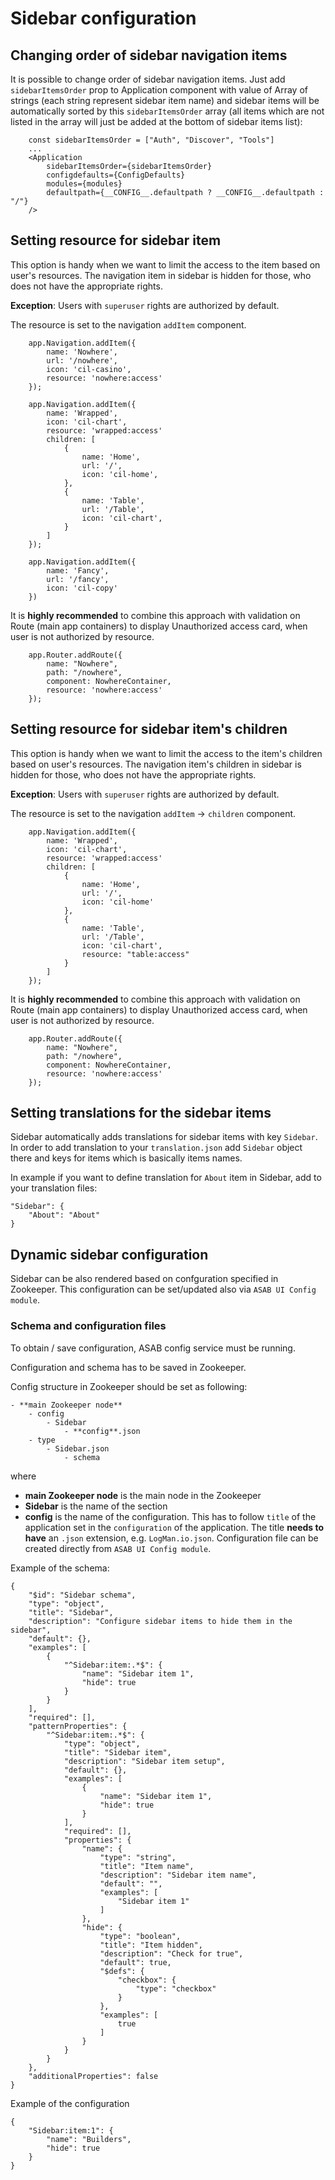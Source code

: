 # Sidebar configuration

## Changing order of sidebar navigation items

It is possible to change order of sidebar navigation items. Just add `sidebarItemsOrder` prop to Application component with value of Array of strings (each string represent sidebar item name) and sidebar items will be automatically sorted by this `sidebarItemsOrder` array (all items which are not listed in the array will just be added at the bottom of sidebar items list):

```
	const sidebarItemsOrder = ["Auth", "Discover", "Tools"]
	...
	<Application
		sidebarItemsOrder={sidebarItemsOrder}
		configdefaults={ConfigDefaults}
		modules={modules}
		defaultpath={__CONFIG__.defaultpath ? __CONFIG__.defaultpath : "/"}
	/>
```

## Setting resource for sidebar item

This option is handy when we want to limit the access to the item based on user's resources. The navigation item in sidebar is hidden for those, who does not have the appropriate rights.

**Exception**: Users with `superuser` rights are authorized by default.

The resource is set to the navigation `addItem` component.

```
	app.Navigation.addItem({
		name: 'Nowhere',
		url: '/nowhere',
		icon: 'cil-casino',
		resource: 'nowhere:access'
	});

	app.Navigation.addItem({
		name: 'Wrapped',
		icon: 'cil-chart',
		resource: 'wrapped:access'
		children: [
			{
				name: 'Home',
				url: '/',
				icon: 'cil-home',
			},
			{
				name: 'Table',
				url: '/Table',
				icon: 'cil-chart',
			}
		]
	});

	app.Navigation.addItem({
		name: 'Fancy',
		url: '/fancy',
		icon: 'cil-copy'
	})

```

It is **highly recommended** to combine this approach with validation on Route (main app containers) to display Unauthorized access card, when user is not authorized by resource.

```
	app.Router.addRoute({
		name: "Nowhere",
		path: "/nowhere",
		component: NowhereContainer,
		resource: 'nowhere:access'
	});
```

## Setting resource for sidebar item's children

This option is handy when we want to limit the access to the item's children based on user's resources. The navigation item's children in sidebar is hidden for those, who does not have the appropriate rights.

**Exception**: Users with `superuser` rights are authorized by default.

The resource is set to the navigation `addItem` -> `children` component.

```
	app.Navigation.addItem({
		name: 'Wrapped',
		icon: 'cil-chart',
		resource: 'wrapped:access'
		children: [
			{
				name: 'Home',
				url: '/',
				icon: 'cil-home'
			},
			{
				name: 'Table',
				url: '/Table',
				icon: 'cil-chart',
				resource: "table:access"
			}
		]
	});
```

It is **highly recommended** to combine this approach with validation on Route (main app containers) to display Unauthorized access card, when user is not authorized by resource.

```
	app.Router.addRoute({
		name: "Nowhere",
		path: "/nowhere",
		component: NowhereContainer,
		resource: 'nowhere:access'
	});
```

## Setting translations for the sidebar items 

Sidebar automatically adds translations for sidebar items with key `Sidebar`. In order to add translation to your `translation.json` add `Sidebar` object there and keys for items which is basically items names.

In example if you want to define translation for `About` item in Sidebar, add to your translation files:

```
"Sidebar": {
	"About": "About"
}
```

## Dynamic sidebar configuration

Sidebar can be also rendered based on confguration specified in Zookeeper. This configuration can be set/updated also via `ASAB UI Config module`.

### Schema and configuration files

To obtain / save configuration, ASAB config service must be running.

Configuration and schema has to be saved in Zookeeper.

Config structure in Zookeeper should be set as following:

```
- **main Zookeeper node**
	- config
		- Sidebar
			- **config**.json
	- type
		- Sidebar.json
			- schema
```

where

- **main Zookeeper node** is the main node in the Zookeeper
- **Sidebar** is the name of the section
- **config** is the name of the configuration. This has to follow `title` of the application set in the `configuration` of the application. The title **needs to have** an `.json` extension, e.g. `LogMan.io.json`. Configuration file can be created directly from `ASAB UI Config module`.

Example of the schema:

```
{
	"$id": "Sidebar schema",
	"type": "object",
	"title": "Sidebar",
	"description": "Configure sidebar items to hide them in the sidebar",
	"default": {},
	"examples": [
		{
			"^Sidebar:item:.*$": {
				"name": "Sidebar item 1",
				"hide": true
			}
		}
	],
	"required": [],
	"patternProperties": {
		"^Sidebar:item:.*$": {
			"type": "object",
			"title": "Sidebar item",
			"description": "Sidebar item setup",
			"default": {},
			"examples": [
				{
					"name": "Sidebar item 1",
					"hide": true
				}
			],
			"required": [],
			"properties": {
				"name": {
					"type": "string",
					"title": "Item name",
					"description": "Sidebar item name",
					"default": "",
					"examples": [
						"Sidebar item 1"
					]
				},
				"hide": {
					"type": "boolean",
					"title": "Item hidden",
					"description": "Check for true",
					"default": true,
					"$defs": {
						"checkbox": {
							"type": "checkbox"
						}
					},
					"examples": [
						true
					]
				}
			}
		}
	},
	"additionalProperties": false
}
```

Example of the configuration

```
{
    "Sidebar:item:1": {
        "name": "Builders",
        "hide": true
    }
}
```
